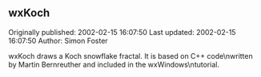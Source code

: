 ## wxKoch 
Originally published: 2002-02-15 16:07:50 
Last updated: 2002-02-15 16:07:50 
Author: Simon Foster 
 
wxKoch draws a Koch snowflake fractal.  It is based on C++ code\nwritten by Martin Bernreuther and included in the wxWindows\ntutorial.